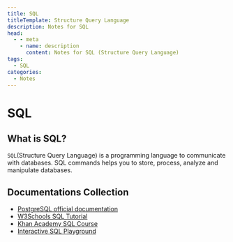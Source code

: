 ```yaml
---
title: SQL
titleTemplate: Structure Query Language
description: Notes for SQL
head:
  - - meta
    - name: description
      content: Notes for SQL (Structure Query Language)
tags:
  - SQL
categories:
  - Notes
---
```


# SQL <Badge type="tip" text="SQL" /><Badge type="warning" text="Notes" />

## What is SQL?

`SQL`(Structure Query Language) is a programming language to communicate with
databases. SQL commands helps you to store, process, analyze and manipulate
databases.

## Documentations Collection

- [PostgreSQL official documentation](https://www.postgresql.org/docs/current/index.html)
- [W3Schools SQL Tutorial](https://www.w3schools.com/sql/)
- [Khan Academy SQL Course](https://www.khanacademy.org/computing/computer-programming/sql)
- [Interactive SQL Playground](https://www.sqlzoo.net/)
